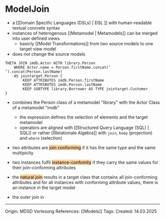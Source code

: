 # ModelJoin

- a [[Domain Specific Languages (DSLs) | DSL ]] with human-readable textual concrete syntax
- instances of heterogenous [[Metamodel | Metamodels]] can be merged into user defined views
	- basicly [[Model Transformations]] from two source models to one target view model
- does not change the source models

```ModelJoin
THETA JOIN imdb.Actor WITH library.Person 
	WHERE Actor.name = Person.firstName.concat(’ ’).concat(Person.lastName) 
	AS jointarget.Person { 
		KEEP ATTRIBUTES imdb.Person.firstName 
		KEEP ATTRIBUTES imdb.Person.lastName 
		KEEP SUBTYPE library.Borrower AS TYPE jointarget.Customer 
}
```
- combines the Person class of a metamodel "library" with the Actor Class of a metamodel "imdb"
	- the expression defines the selection of elements and the target metamodel
	- operators are aligned with [[Structured Query Language (SQL) | SQL]] or rather [[Relationale Algebra]] with `join`, `keep` (projection) and `where` (selection)

- two attributes are <mark style="background: #FFB86CA6;">join conforming</mark> if it has the same type and the same multipicity
- two instances fulfil <mark style="background: #FFB86CA6;">instance-confomity</mark> if they carry the same values for their join-conforming attributes

- the <mark style="background: #FFB86CA6;">natural join</mark> results in a target class that contains all join-conforming attributes and for all instances with conforming attribute values, there is an instance in the target model
- the outer join in
---

Origin: MDSD Vorlesung
References: [[Models]]
Tags: 
Created: 14.03.2025

